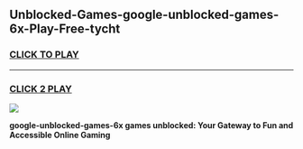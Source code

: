 
## Unblocked-Games-google-unblocked-games-6x-Play-Free-tycht
<h3>
<a href="https://premium76.site?title=google-unblocked-games-6x&ref=18A1">CLICK TO PLAY</a></h3>
<hr>

<h3>
<a href="https://premium76.site?title=google-unblocked-games-6x&ref=18A1">CLICK 2 PLAY</a>
  
</h3>

<a href="https://premium76.site?title=google-unblocked-games-6x&ref=18A1"><img src="https://clearcache.store/games.png"></a>


**google-unblocked-games-6x games unblocked: Your Gateway to Fun and Accessible Online Gaming**
